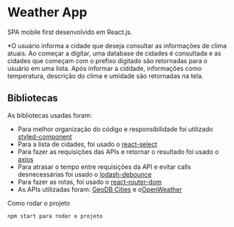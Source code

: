 # Weather App

SPA mobile first desenvolvido em React.js.

*O usuário informa a cidade que deseja consultar as informações de clima atuais. Ao começar a digitar, uma database de cidades é consultada e as cidades que começam com o prefixo digitado são retornadas para o usuário em uma lista. Após informar a ciddade, informações como temperatura, descrição do clima e umidade são retornadas na tela.

## Bibliotecas 

As bibliotecas usadas foram:

* Para melhor organização do código e responsibilidade foi utilizado [styled-component](https://styled-components.com/)
* Para a lista de cidades, foi usado o [react-select](https://react-select.com/home)
* Para fazer as requisições das APIs e retornar o resultado foi usado o [axios](https://axios-http.com/)
* Para atrasar o tempo entre requisições da API e evitar calls desnecessárias foi usado o [lodash-debounce](https://lodash.com/)
* Para fazer as rotas, foi usado o [react-router-dom](https://v5.reactrouter.com/web/guides/quick-start)
* As APIs utilizadas foram: [GeoDB Cities](http://geodb-cities-api.wirefreethought.com/) e o[OpenWeather](https://openweathermap.org/)

Como rodar o projeto

```npm para instalar as bibliotecas
npm start para rodar o projeto
